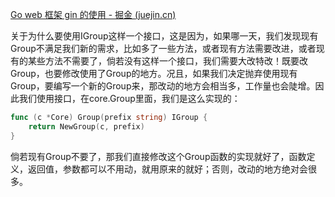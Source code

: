 [Go web 框架 gin 的使用 - 掘金 (juejin.cn)](https://juejin.cn/post/6957982755527344158)

关于为什么要使用IGroup这样一个接口，这是因为，如果哪一天，我们发现现有Group不满足我们新的需求，比如多了一些方法，或者现有方法需要改进，或者现有的某些方法不需要了，倘若没有这样一个接口，我们需要大改特改！既要改Group，也要修改使用了Group的地方。况且，如果我们决定抛弃使用现有Group，要编写一个新的Group来，那改动的地方会相当多，工作量也会陡增。因此我们使用接口，在core.Group里面，我们是这么实现的：

```go
func (c *Core) Group(prefix string) IGroup {
    return NewGroup(c, prefix)
}
```

倘若现有Group不要了，那我们直接修改这个Group函数的实现就好了，函数定义，返回值，参数都可以不用动，就用原来的就好；否则，改动的地方绝对会很多。